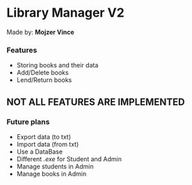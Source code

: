 # Library Manager V2
Made by: **Mojzer Vince**

### Features
* Storing books and their data
* Add/Delete books
* Lend/Return books

## NOT ALL FEATURES ARE IMPLEMENTED

### Future plans
* Export data (to txt)
* Import data (from txt)
* Use a DataBase
* Different *.exe* for Student and Admin
* Manage students in Admin
* Manage books in Admin
